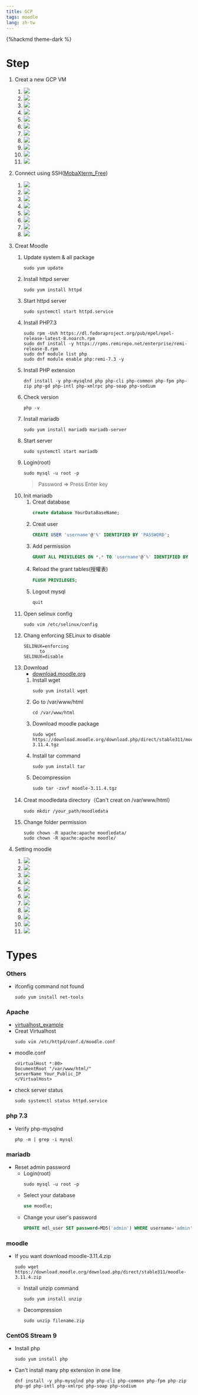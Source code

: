 ```yaml
---
title: GCP
tags: moodle
lang: zh-tw
---
```


{%hackmd theme-dark %}

# Step
1. Creat a new GCP VM
    1. ![](https://i.imgur.com/MerxoUq.png)
    2. ![](https://i.imgur.com/0lHV77A.png)
    3. ![](https://i.imgur.com/682eBwz.png)
    4. ![](https://i.imgur.com/FIvyqnN.png)
    5. ![](https://i.imgur.com/frCSX6O.png)
    6. ![](https://i.imgur.com/4oeb8ne.png)
    7. ![](https://i.imgur.com/F3jweVD.png)
    8. ![](https://i.imgur.com/BQN1cUF.png)
    9. ![](https://i.imgur.com/KwYVW5v.png)
    10. ![](https://i.imgur.com/uyWG4dC.png)
    11. ![](https://i.imgur.com/ygSxFi4.png)
2. Connect using SSH([MobaXterm_Free](https://mobaxterm.mobatek.net/download.html))
    1. ![](https://i.imgur.com/mgCnBA9.png)
    2. ![](https://i.imgur.com/RtYgTBX.png)
    3. ![](https://i.imgur.com/u0BIRQE.png)
    4. ![](https://i.imgur.com/xl6nikf.png)
    5. ![](https://i.imgur.com/JqXzZNT.png)
    6. ![](https://i.imgur.com/0NBtTtO.png)
    7. ![](https://i.imgur.com/7Chi5BH.png)
    8. ![](https://i.imgur.com/dTapXNd.png)

3. Creat Moodle
    1. Update system & all package
		```shell
		sudo yum update
		```
    2. Install httpd server
    	```shell
    	sudo yum install httpd
    	```
    3. Start httpd server
    	```shell
    	sudo systemctl start httpd.service
    	```
    4. Install PHP7.3
        ```shell
    	sudo rpm -Uvh https://dl.fedoraproject.org/pub/epel/epel-release-latest-8.noarch.rpm
    	sudo dnf install -y https://rpms.remirepo.net/enterprise/remi-release-8.rpm
    	sudo dnf module list php
    	sudo dnf module enable php:remi-7.3 -y
    	```
    5. Install PHP extension
        ```shell
    	dnf install -y php-mysqlnd php php-cli php-common php-fpm php-zip php-gd php-intl php-xmlrpc php-soap php-sodium
    	```
    6. Check version
    	```shell
    	php -v
    	```
    7. Install mariadb
		```shell
		sudo yum install mariadb mariadb-server
		```
    8. Start server
    	```shell
    	sudo systemctl start mariadb
    	```
    9. Login(root)
    	```shell
    	sudo mysql -u root -p
    	```
        > Password => Press Enter key
    10. Init mariadb
    	1. Creat database
    	    ```sql
    	    create database YourDataBaseName;
    	    ```
    	2. Creat user
    	    ```sql
    	    CREATE USER 'username'@'%' IDENTIFIED BY 'PASSWORD';
    	    ```
    	3. Add permission
    		```sql
    		GRANT ALL PRIVILEGES ON *.* TO 'username'@'%' IDENTIFIED BY 'PASSWORD';
    	    ```
    	4. Reload the grant tables(授權表)
    	    ```sql
    	    FLUSH PRIVILEGES;
    	    ```
        5. Logout mysql
            ```sql
            quit
            ```
    11. Open selinux config
    	```shell
    	sudo vim /etc/selinux/config
    	```
    12. Chang enforcing SELinux to disable
    	```shell
    	SELINUX=enforcing
    	      to
    	SELINUX=disable
    	```
    13. Download
	    - [download.moodle.org](https://download.moodle.org/releases/latest/)
	    1. Install wget
	        ```shell
	        sudo yum install wget
	        ```
	    2. Go to /var/www/html
	        ```shell
	        cd /var/www/html
	        ```
	    3. Download moodle package
	        ```shell
	    	sudo wget https://download.moodle.org/download.php/direct/stable311/moodle-3.11.4.tgz
	        ```
	    4. Install tar command
	        ```shell
	        sudo yum install tar
	        ```
	    5. Decompression 
	        ```shell
	        sudo tar -zxvf moodle-3.11.4.tgz
	        ```
    14. Creat moodledata directory（Can't creat on /var/www/html）
    	```shell
    	sudo mkdir /your_path/moodledata
    	```
	15. Change folder permission
		```shell
		sudo chown -R apache:apache moodledata/
        sudo chown -R apache:apache moodle/
		```
4. Setting moodle
    1. ![](https://i.imgur.com/P3WzxUh.png)
    2. ![](https://i.imgur.com/XLxjgjZ.png)
    3. ![](https://i.imgur.com/pxfgynl.png)
    4. ![](https://i.imgur.com/PuZRAv5.png)
    5. ![](https://i.imgur.com/r94K2jP.png)
    6. ![](https://i.imgur.com/Y39E8LS.png)
    7. ![](https://i.imgur.com/GMf8E0Z.png)
    8. ![](https://i.imgur.com/7BqsE0P.png)
    9. ![](https://i.imgur.com/AwLjDLM.png)
    10. ![](https://i.imgur.com/SHM4e4k.png)
    11. ![](https://i.imgur.com/zUqWK1Q.png)

# Types
### Others
- ifconfig command not found
    ```shell
    sudo yum install net-tools
    ```

### Apache
- [virtualhost_example](https://httpd.apache.org/docs/2.4/vhosts/examples.html)
- Creat Virtualhost
    ```shell
    sudo vim /etc/httpd/conf.d/moodle.conf
    ```
- moodle.conf
    ```apache=
    <VirtualHost *:80>
	DocumentRoot "/var/www/html/"
	ServerName Your_Public_IP
    </VirtualHost>
    ```
- check server status
    ```shell
    sudo systemctl status httpd.service
    ```

### php 7.3
- Verify php-mysqlnd
    ```shell
    php -m | grep -i mysql
    ```
### mariadb
- Reset admin password
    - Login(root)
        ```shell
        sudo mysql -u root -p
        ```
    - Select your database
        ```sql
        use moodle;
        ```
    - Change your user's password
    	```sql
    	UPDATE mdl_user SET password=MD5('admin') WHERE username='admin';
        ```

### moodle
- If you want download moodle-3.11.4.zip
    ```shell
	sudo wget https://download.moodle.org/download.php/direct/stable311/moodle-3.11.4.zip
	```
    - Install unzip command
        ```shell
        sudo yum install unzip
        ```
    - Decompression
        ```shell
        sudo unzip filename.zip
        ```

### CentOS Stream 9
- Install php
    ```shell
    sudo yum install php
    ```
- Can't install many php extension in one line
    ```shell
    dnf install -y php-mysqlnd php php-cli php-common php-fpm php-zip php-gd php-intl php-xmlrpc php-soap php-sodium
    ```